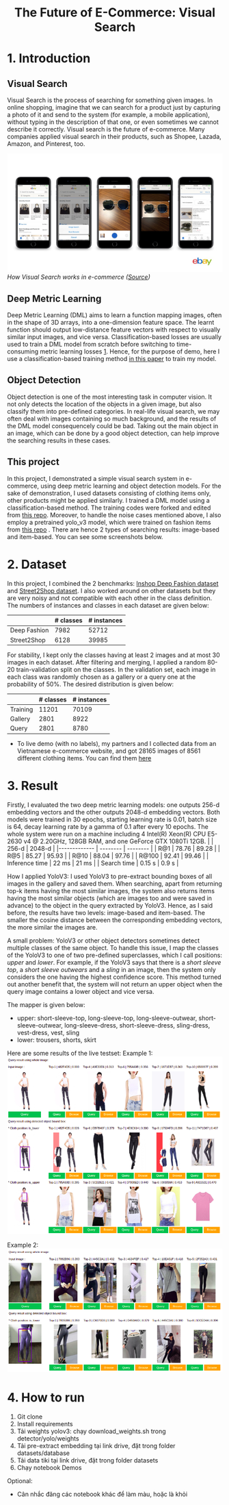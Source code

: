 <div align="center">
    <h1>
    The Future of E-Commerce: Visual Search	
    </h1>
</div>

# 1. Introduction

## Visual Search

Visual Search is the process of searching for something given images. In online shopping, imagine that we can search for a product just by capturing a photo of it and send to the system (for example, a mobile application), without typing in the description of that one, or even sometimes we cannot describe it correctly. Visual search is the future of e-commerce. Many companies applied visual search in their products, such as Shopee, Lazada, Amazon, and Pinterest, too.

![](static/introduction.jpeg)
*How Visual Search works in e-commerce ([Source](https://medium.com/@virtua/visual-search-in-e-commerce-41ecf52b66d2))*


## Deep Metric Learning
Deep Metric Learning (DML) aims to learn a function mapping images, often in the shape of 3D arrays, into a one-dimension feature space. The learnt function should output low-distance feature vectors with respect to visually similar input images, and vice versa. Classification-based losses are usually used to train a DML model from scratch before switching to time-consuming metric learning losses [1](https://arxiv.org/abs/1811.12649). Hence, for the purpose of demo, here I use a classification-based training method [in this paper](https://arxiv.org/abs/1811.12649) to train my model.

## Object Detection
Object detection is one of the most interesting task in computer vision. It not only detects the location of the objects in a given image, but also classify them into pre-defined categories. In real-life visual search, we may often deal with images containing so much background, and the results of the DML model consequencely could be bad. Taking out the main object in an image, which can be done by a good object detection, can help improve the searching results in these cases.

## This project

In this project, I demonstrated a simple visual search system in e-commerce, using deep metric learning and object detection models. For the sake of demonstration, I used datasets consisting of clothing items only, other products might be applied similarly. I trained a DML model using a classification-based method. The training codes were forked and edited from [this repo](https://github.com/azgo14/classification_metric_learning). Moreover, to handle the noise cases mentioned above, I also employ a pretrained yolo_v3 model, which were trained on fashion items from [this repo](https://github.com/simaiden/Clothing-Detection) . There are hence 2 types of searching results: image-based and item-based. You can see some screenshots below.


# 2. Dataset

In this project, I combined the 2 benchmarks: [Inshop Deep Fashion dataset](http://mmlab.ie.cuhk.edu.hk/projects/DeepFashion/InShopRetrieval.html) and [Street2Shop dataset](http://www.tamaraberg.com/street2shop/). I also worked around on other datasets but they are very noisy and not compatible with each other in the class definition. The numbers of instances and classes in each dataset are given below:

|                   	| # classes	| # instances 	|
|-------------------	| --------	| --------	|
| Deep Fashion		| 7982		| 52712	|
| Street2Shop		| 6128		| 39985	|

For stability, I kept only the classes having at least 2 images and at most 30 images in each dataset. After filtering and merging, I applied a random 80-20 train-validation split on the classes. In the validation set,  each image in each class was randomly chosen as a gallery or a query one at the probability of 50%. The desired distribution is given below:

|                   	| # classes	| # instances 	|
|-------------------	| --------	| --------	|
| Training		| 11201	| 70109	|
| Gallery		| 2801		| 8922		|
| Query		| 2801		| 8780		|


- To live demo (with no labels),  my partners and I collected data from an Vietnamese e-commerce website, and got 28165 images of 8561 different clothing items. You can find them [here](https://drive.google.com/drive/folders/15aLp2AtTD6okkKgx1cMEIyx6J7PGE8aj?usp=sharing)


# 3. Result

Firstly, I evaluated the two deep metric learning models: one outputs 256-d embedding vectors and the other outputs 2048-d embedding vectors. Both models were trained in 30 epochs, starting learning rate is 0.01, batch size is 64, decay learning rate by a gamma of 0.1 after every 10 epochs. The whole system were run on a machine including 4 Intel(R) Xeon(R) CPU E5-2630 v4 @ 2.20GHz, 128GB RAM, and one GeForce GTX 1080Ti 12GB.
| 			| 256-d	| 2048-d 	|
|-------------		| --------	| --------	|
| R@1			| 78.76	| 89.28	|
| R@5			| 85.27	| 95.93	|
| R@10			| 88.04	| 97.76	|
| R@100		| 92.41	| 99.46	|
| Inference time 	| 22 ms	| 21 ms	|
| Search time	 	| 0.15 s	| 0.9 s 	|

How I applied YoloV3: I used YoloV3 to pre-extract bounding boxes of all images in the gallery and saved them. When searching, apart from returning top-k items having the most similar images, the system also returns items having the most similar objects (which are images too and were saved in advance) to the object in the query extracted by YoloV3. Hence, as I said before, the results have two levels: image-based and item-based. The smaller the cosine distance between the corresponding embedding vectors, the more similar the images are.

A small problem: YoloV3 or other object detectors sometimes detect multiple classes of the same object. To handle this issue, I map the classes of the YoloV3 to one of two pre-defined superclasses, which I call positions: *upper* and *lower*. For example, if the YoloV3 says that there is a *short sleeve top*, a *short sleeve outwears* and a *sling* in an image, then the system only considers the one having the highest confidence score. This method turned out another benefit that, the system will not return an upper object when the query image contains a lower object and vice versa.

The mapper is given below:
- upper: short-sleeve-top, long-sleeve-top, long-sleeve-outwear, short-sleeve-outwear, long-sleeve-dress, short-sleeve-dress, sling-dress, vest-dress, vest, sling
- lower: trousers, shorts, skirt

Here are some results of the live testset:
Example 1:
![](static/example1.png)

Example 2:
![](static/example2.png)


# 4. How to run
1. Git clone
2. Install requirements
3. Tải weights yolov3: chạy download_weights.sh trong detector/yolo/weights
4. Tải pre-extract embedding tại link drive, đặt trong folder datasets/database
5. Tải data tiki tại link drive, đặt trong folder datasets
6. Chạy notebook Demos

Optional:
- Cân nhắc đăng các notebook khác để làm màu, hoặc là khỏi




